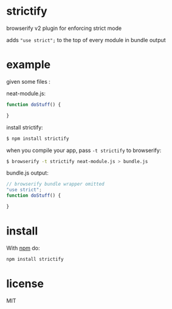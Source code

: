 # strictify

browserify v2 plugin for enforcing strict mode

adds `"use strict";` to the top of every module in bundle output

# example

given some files :

neat-module.js:
```js
function doStuff() {

}
```

install strictify:

```bash
$ npm install strictify
```

when you compile your app, pass `-t strictify` to browserify:

```bash
$ browserify -t strictify neat-module.js > bundle.js
```

bundle.js output:
```js
// browserify bundle wrapper omitted
"use strict";
function doStuff() {

}
```

# install

With [npm](https://npmjs.org) do:

```bash
npm install strictify
```

# license

MIT
